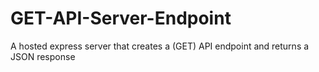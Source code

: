 # GET-API-Server-Endpoint
A hosted express server that creates a (GET) API endpoint and returns a  JSON response
